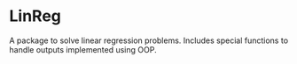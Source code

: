 # LinReg
A package to solve linear regression problems. Includes special functions to handle outputs implemented using OOP.
